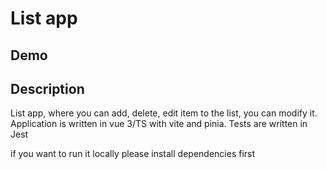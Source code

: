 # List app 

## Demo 

## Description
List app, where you can add, delete, edit item to the list, you can modify it. Application is written in vue 3/TS with vite and pinia. Tests are written in Jest 

if you want to run it locally please install dependencies first 


